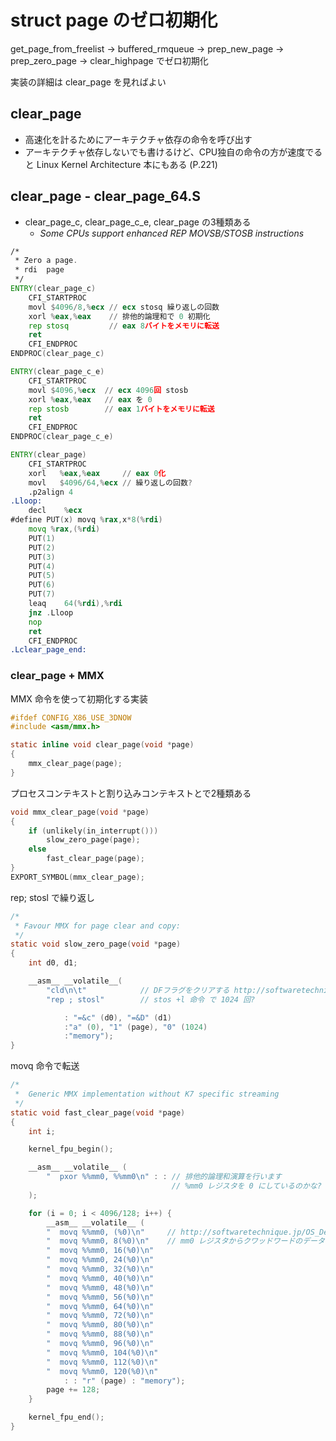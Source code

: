 # struct page のゼロ初期化

get_page_from_freelist -> buffered_rmqueue -> prep_new_page -> prep_zero_page -> clear_highpage でゼロ初期化

実装の詳細は clear_page を見ればよい

## clear_page

 * 高速化を計るためにアーキテクチャ依存の命令を呼び出す
 * アーキテクチャ依存しないでも書けるけど、CPU独自の命令の方が速度でる と Linux Kernel Architecture 本にもある (P.221)

## clear_page - clear_page_64.S

 * clear_page_c, clear_page_c_e, clear_page の3種類ある
   * _Some CPUs support enhanced REP MOVSB/STOSB instructions_

```asm
/*
 * Zero a page. 	
 * rdi	page
 */			
ENTRY(clear_page_c)
	CFI_STARTPROC
	movl $4096/8,%ecx // ecx stosq 繰り返しの回数
	xorl %eax,%eax    // 排他的論理和で 0 初期化
	rep stosq         // eax 8バイトをメモリに転送
	ret
	CFI_ENDPROC
ENDPROC(clear_page_c)

ENTRY(clear_page_c_e)
	CFI_STARTPROC
	movl $4096,%ecx  // ecx 4096回 stosb
	xorl %eax,%eax   // eax を 0
	rep stosb        // eax 1バイトをメモリに転送
	ret
	CFI_ENDPROC
ENDPROC(clear_page_c_e)

ENTRY(clear_page)
	CFI_STARTPROC
	xorl   %eax,%eax     // eax 0化
	movl   $4096/64,%ecx // 繰り返しの回数?
	.p2align 4
.Lloop:
	decl	%ecx
#define PUT(x) movq %rax,x*8(%rdi)
	movq %rax,(%rdi)
	PUT(1)
	PUT(2)
	PUT(3)
	PUT(4)
	PUT(5)
	PUT(6)
	PUT(7)
	leaq	64(%rdi),%rdi
	jnz	.Lloop
	nop
	ret
	CFI_ENDPROC
.Lclear_page_end:
``` 

### clear_page + MMX

MMX 命令を使って初期化する実装

```c
#ifdef CONFIG_X86_USE_3DNOW
#include <asm/mmx.h>

static inline void clear_page(void *page)
{
	mmx_clear_page(page);
}
```

プロセスコンテキストと割り込みコンテキストとで2種類ある

```c
void mmx_clear_page(void *page)
{
	if (unlikely(in_interrupt()))
		slow_zero_page(page);
	else
		fast_clear_page(page);
}
EXPORT_SYMBOL(mmx_clear_page);
```

rep; stosl で繰り返し

```c
/*
 * Favour MMX for page clear and copy:
 */
static void slow_zero_page(void *page)
{
	int d0, d1;

	__asm__ __volatile__(
		"cld\n\t"            // DFフラグをクリアする http://softwaretechnique.jp/OS_Development/Tips/IA32_Instructions/CLD.html
		"rep ; stosl"        // stos +l 命令 で 1024 回?

			: "=&c" (d0), "=&D" (d1)
			:"a" (0), "1" (page), "0" (1024)
			:"memory");
}
```

movq 命令で転送

```c
/*
 *	Generic MMX implementation without K7 specific streaming
 */
static void fast_clear_page(void *page)
{
	int i;

	kernel_fpu_begin();

	__asm__ __volatile__ (
		"  pxor %%mm0, %%mm0\n" : : // 排他的論理和演算を行います
                                    // %mm0 レジスタを 0 にしているのかな?
	);

	for (i = 0; i < 4096/128; i++) {
		__asm__ __volatile__ (
		"  movq %%mm0, (%0)\n"     // http://softwaretechnique.jp/OS_Development/Tips/IA32_MMX_Instructions/MOVQ.html
		"  movq %%mm0, 8(%0)\n"    // mm0 レジスタからクワッドワードのデータを転送する
		"  movq %%mm0, 16(%0)\n"
		"  movq %%mm0, 24(%0)\n"
		"  movq %%mm0, 32(%0)\n"
		"  movq %%mm0, 40(%0)\n"
		"  movq %%mm0, 48(%0)\n"
		"  movq %%mm0, 56(%0)\n"
		"  movq %%mm0, 64(%0)\n"
		"  movq %%mm0, 72(%0)\n"
		"  movq %%mm0, 80(%0)\n"
		"  movq %%mm0, 88(%0)\n"
		"  movq %%mm0, 96(%0)\n"
		"  movq %%mm0, 104(%0)\n"
		"  movq %%mm0, 112(%0)\n"
		"  movq %%mm0, 120(%0)\n"
			: : "r" (page) : "memory");
		page += 128;
	}

	kernel_fpu_end();
}
```
